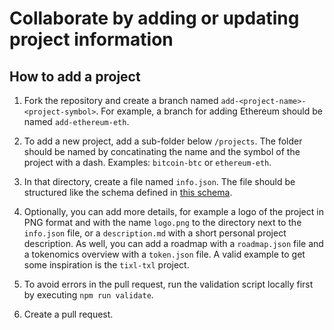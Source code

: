 # Collaborate by adding or updating project information

## How to add a project

1. Fork the repository and create a branch named `add-<project-name>-<project-symbol>`. For example, a branch for adding Ethereum should be named `add-ethereum-eth`. 

2. To add a new project, add a sub-folder below `/projects`. The folder should be named by concatinating the name and the symbol of the project with a dash. Examples: `bitcoin-btc` or `ethereum-eth`. 

3. In that directory, create a file named `info.json`. The file should be structured like the schema defined in [this schema](./0-schema/project.schema.ts). 

4. Optionally, you can add more details, for example a logo of the project in PNG format and with the name `logo.png` to the directory next to the `info.json` file, or a `description.md` with a short personal project description. As well, you can add a roadmap with a `roadmap.json` file and a tokenomics overview with a `token.json` file. A valid example to get some inspiration is the `tixl-txl` project.

5. To avoid errors in the pull request, run the validation script locally first by executing `npm run validate`.

6. Create a pull request. 

